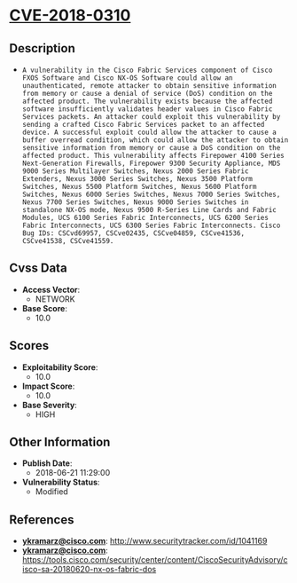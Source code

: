 
# [CVE-2018-0310](https://cve.mitre.org/cgi-bin/cvename.cgi?name=CVE-2018-0310)

## Description

- `A vulnerability in the Cisco Fabric Services component of Cisco FXOS Software and Cisco NX-OS Software could allow an unauthenticated, remote attacker to obtain sensitive information from memory or cause a denial of service (DoS) condition on the affected product. The vulnerability exists because the affected software insufficiently validates header values in Cisco Fabric Services packets. An attacker could exploit this vulnerability by sending a crafted Cisco Fabric Services packet to an affected device. A successful exploit could allow the attacker to cause a buffer overread condition, which could allow the attacker to obtain sensitive information from memory or cause a DoS condition on the affected product. This vulnerability affects Firepower 4100 Series Next-Generation Firewalls, Firepower 9300 Security Appliance, MDS 9000 Series Multilayer Switches, Nexus 2000 Series Fabric Extenders, Nexus 3000 Series Switches, Nexus 3500 Platform Switches, Nexus 5500 Platform Switches, Nexus 5600 Platform Switches, Nexus 6000 Series Switches, Nexus 7000 Series Switches, Nexus 7700 Series Switches, Nexus 9000 Series Switches in standalone NX-OS mode, Nexus 9500 R-Series Line Cards and Fabric Modules, UCS 6100 Series Fabric Interconnects, UCS 6200 Series Fabric Interconnects, UCS 6300 Series Fabric Interconnects. Cisco Bug IDs: CSCvd69957, CSCve02435, CSCve04859, CSCve41536, CSCve41538, CSCve41559.`

## Cvss Data

- **Access Vector**:
  - NETWORK
- **Base Score**:
  - 10.0

## Scores

- **Exploitability Score**:
  - 10.0
- **Impact Score**:
  - 10.0
- **Base Severity**:
  - HIGH

## Other Information

- **Publish Date**:
  - 2018-06-21 11:29:00
- **Vulnerability Status**:
  - Modified

## References

- **ykramarz@cisco.com**: http://www.securitytracker.com/id/1041169
- **ykramarz@cisco.com**: https://tools.cisco.com/security/center/content/CiscoSecurityAdvisory/cisco-sa-20180620-nx-os-fabric-dos
